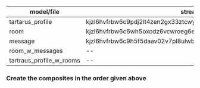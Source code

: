 | model/file               | stream id                                                       |
| ------------------------ | --------------------------------------------------------------- |
| tartarus_profile         | kjzl6hvfrbw6c9pdj2lt4zen2gx33ztcwyhvu6ygb3x6537867blkez0fi8a4nc |
| room                     | kjzl6hvfrbw6c6wh5oxodz6vcwroeg6ee9xpg04ht3s9q1nocopgm0zvopeoith |
| message                  | kjzl6hvfrbw6c9h5f5daav02v7pl8ulwbfnkkbq1yn2cv5yqusjclztq3xwfz5j |
| room_w_messages          | --                                                              |
| tartraus_profile_w_rooms | --                                                              |

### Create the composites in the order given above
